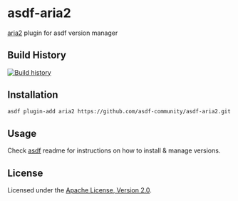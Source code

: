 # asdf-aria2

[aria2](https://aria2.github.io) plugin for asdf version manager

## Build History

[![Build history](https://buildstats.info/github/chart/asdf-community/asdf-aria2?branch=master)](https://github.com/asdf-community/asdf-aria2/actions)

## Installation

```bash
asdf plugin-add aria2 https://github.com/asdf-community/asdf-aria2.git
```

## Usage

Check [asdf](https://github.com/asdf-vm/asdf) readme for instructions on how to
install & manage versions.

## License

Licensed under the
[Apache License, Version 2.0](https://www.apache.org/licenses/LICENSE-2.0).
